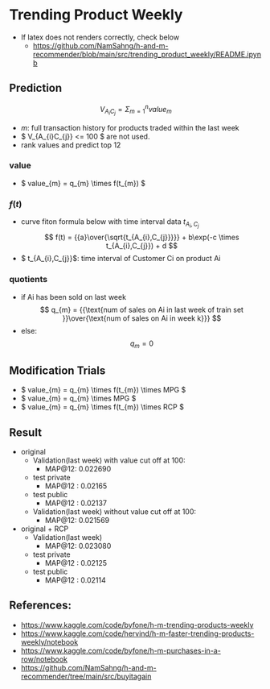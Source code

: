 # Trending Product Weekly

- If latex does not renders correctly, check below
    - https://github.com/NamSahng/h-and-m-recommender/blob/main/src/trending_product_weekly/README.ipynb

## Prediction
$$ V_{A_{i}C_{j}} = \Sigma_{m=1}^{n} value_{m} $$
- $m$: full transaction history for products traded within the last week
- $ V_{A_{i}C_{j}} <= 100 $ are not used.
- rank values and predict top 12
  

### value
- $ value_{m} = q_{m} \times f(t_{m}) $


### $f(t)$ 
- curve fiton formula below with time interval data $t_{A_{i},C_{j}}$
$$ f(t) = {{a}\over{\sqrt{t_{A_{i},C_{j}}}}} + b\exp(-c \times t_{A_{i},C_{j}}) + d  $$
- $ t_{A_{i},C_{j}}$: time interval of Customer Ci on product Ai 

### quotients
- if Ai has been sold on last week
$$ q_{m} = {{\text{num of sales on Ai in last week of train set }}\over{\text{num of sales on Ai in week k}}} $$
- else:
$$ q_{m} = 0 $$


## Modification Trials

- $ value_{m} = q_{m} \times f(t_{m}) \times MPG $
- $ value_{m} = q_{m} \times MPG $
- $ value_{m} = q_{m} \times f(t_{m}) \times RCP $


## Result 
- original
    - Validation(last week) with value cut off at 100:
        - MAP@12: 0.022690
    - test private
        - MAP@12 : 0.02165
    - test public 
        - MAP@12 : 0.02137
    - Validation(last week) without value cut off at 100:
        - MAP@12: 0.021569
- original + RCP 
    - Validation(last week)
        - MAP@12: 0.023080
    - test private
        - MAP@12 : 0.02125
    - test public 
        - MAP@12 : 0.02114


## References:
- https://www.kaggle.com/code/byfone/h-m-trending-products-weekly
- https://www.kaggle.com/code/hervind/h-m-faster-trending-products-weekly/notebook
- https://www.kaggle.com/code/byfone/h-m-purchases-in-a-row/notebook
- https://github.com/NamSahng/h-and-m-recommender/tree/main/src/buyitagain

